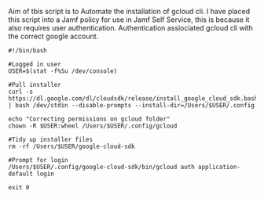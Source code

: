 Aim of tbis script is to Automate the installation of gcloud cli.
I have placed this script into a Jamf policy for use in Jamf Self Service, this is because it also requires user authentication.
Authentication assiociated gcloud cli with the correct google account.


```
#!/bin/bash

#Logged in user
USER=$(stat -f%Su /dev/console)

#Pull installer
curl -s https://dl.google.com/dl/cloudsdk/release/install_google_cloud_sdk.bash | bash /dev/stdin --disable-prompts --install-dir=/Users/$USER/.config

echo "Correcting permissions on gcloud folder"
chown -R $USER:wheel /Users/$USER/.config/gcloud

#Tidy up installer files
rm -rf /Users/$USER/google-cloud-sdk

#Prompt for login
/Users/$USER/.config/google-cloud-sdk/bin/gcloud auth application-default login

exit 0

```
